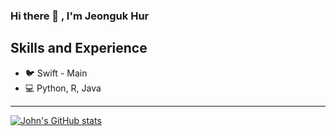 ### Hi there 👋 , I'm Jeonguk Hur

## Skills and Experience
* 🐦  Swift - Main
* 💻  Python, R, Java



***
[![John's GitHub stats](https://github-readme-stats.vercel.app/api?username=johnjeongukhur&show_icons=true&theme=synthwave)](https://github.com/johnjeongukhur/github-readme-stats)

